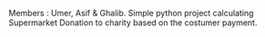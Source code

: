 Members : Umer, Asif & Ghalib.
Simple python project calculating Supermarket Donation to charity based on the costumer payment.
